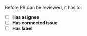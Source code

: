Before PR can be reviewed, it has to:

- [ ] **Has asignee**
- [ ] **Has connected issue**
- [ ] **Has label**
